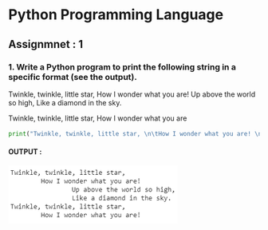 # Python Programming Language

## Assignmnet : 1
 
### 1. Write a Python program to print the following string in a specific format (see the output).

Twinkle, twinkle, little star,
How I wonder what you are!
Up above the world so high,
Like a diamond in the sky.

Twinkle, twinkle, little star,
How I wonder what you are

```python
print("Twinkle, twinkle, little star, \n\tHow I wonder what you are! \n\t\tUp above the world so high, \n\t\tLike a diamond in the sky. \nTwinkle, twinkle, little star, \n\tHow I wonder what you are!")
```
#### OUTPUT :
 
![alt text](https://github.com/engineerbaz/Certified-Python-Saylani-/blob/master/assignments/a1.PNG "Q 1")

